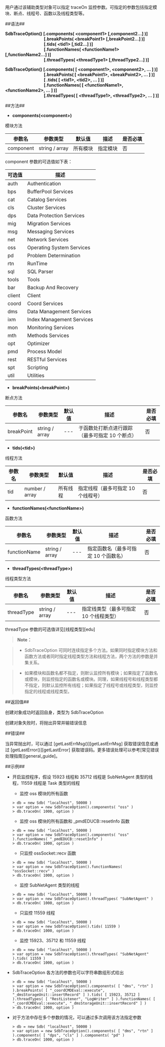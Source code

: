 用户通过该辅助类型对象可以指定 traceOn 监控参数。可指定的参数包括指定模块、断点、线程号、函数以及线程类型等。

##语法##

**SdbTraceOption() [.components( \<component1\> [,component2...] )]
</br>&emsp;&emsp;&emsp;&emsp;&emsp;&emsp;&emsp;&emsp;&emsp;[.breakPoints( \<breakPoint1\> [,breakPoint2...] )]
</br>&emsp;&emsp;&emsp;&emsp;&emsp;&emsp;&emsp;&emsp;&emsp;[.tids( \<tid1\> [,tid2...] )]
</br>&emsp;&emsp;&emsp;&emsp;&emsp;&emsp;&emsp;&emsp;&emsp;[.functionNames( \<functionName1\> [,functionName2...] )]
</br>&emsp;&emsp;&emsp;&emsp;&emsp;&emsp;&emsp;&emsp;&emsp;[.threadTypes( \<threadType1\> [,threadType2...] )]**

**SdbTraceOption() [.components( [ \<component1\>, \<component2\>, ... ] )]
</br>&emsp;&emsp;&emsp;&emsp;&emsp;&emsp;&emsp;&emsp;&emsp;[.breakPoints( [ \<breakPoint1\>, \<breakPoint2\>, ... ] )]
</br>&emsp;&emsp;&emsp;&emsp;&emsp;&emsp;&emsp;&emsp;&emsp;[ .tids( [ \<tid1\>, \<tid2\>, ... ] )]
</br>&emsp;&emsp;&emsp;&emsp;&emsp;&emsp;&emsp;&emsp;&emsp;[.functionNames( [ \<functionName1\>, \<functionName2\>, ... ] )]
</br>&emsp;&emsp;&emsp;&emsp;&emsp;&emsp;&emsp;&emsp;&emsp;[.threadTypes( [ \<threadType1\>,  \<threadType2\>, ... ] )]**

##方法##

- **components(\<component\>)**

 模块方法

 | 参数名       | 参数类型        | 默认值   | 描述     | 是否必填 |
 | ------------ | --------------- | -------- | -------- | -------- |
 | component    | string / array  | 所有模块 | 指定模块 | 否       |

 component 参数的可选值如下表：

 | 可选值 | 描述                      | 
 | ------ | ------------------------- | 
 | auth   | Authentication            | 
 | bps    | BufferPool Services       | 
 | cat    | Catalog Services          | 
 | cls    | Cluster Services          | 
 | dps    | Data Protection Services  | 
 | mig    | Migration Services        | 
 | msg    | Messaging Services        | 
 | net    | Network Services          | 
 | oss    | Operating System Services | 
 | pd     | Problem Determination     | 
 | rtn    | RunTime                   | 
 | sql    | SQL Parser                | 
 | tools  | Tools                     | 
 | bar    | Backup And Recovery       | 
 | client | Client                    | 
 | coord  | Coord Services            | 
 | dms    | Data Management Services  | 
 | ixm    | Index Management Services | 
 | mon    | Monitoring Services       | 
 | mth    | Methods Services          | 
 | opt    | Optimizer                 | 
 | pmd    | Process Model             | 
 | rest   | RESTful Services          | 
 | spt    | Scripting                 | 
 | util   | Utilities                 | 

- **breakPoints(\<breakPoint\>)**

 断点方法

 | 参数名       | 参数类型	      |  默认值   | 描述                    | 是否必填 |
 | ------------ | --------------- | --------- | ----------------------- | -------- |
 | breakPoint   | string / array  | ---       | 于函数处打断点进行跟踪（最多可指定 10 个断点） | 否       |

- **tids(\<tid\>)**

 线程方法

 | 参数名       | 参数类型	     |  默认值  | 描述     | 是否必填 |
 | ------------ | -------------- | -------- | -------- | -------- |
 | tid          | number / array | 所有线程 | 指定线程（最多可指定 10 个线程号） | 否       |

- **functionNames(\<functionName\>)**

 函数方法

 | 参数名       | 参数类型	     |  默认值   | 描述       | 是否必填 |
 | ------------ | -------------- | --------- | ---------- | -------- |
 | functionName | string / array | ---       | 指定函数名（最多可指定 10 个函数名） | 否       |

- **threadTypes(\<threadType\>)**

 线程类型方法

 | 参数名       | 参数类型	     | 默认值   | 描述       | 是否必填 |
 | ------------ | -------------- | -------- | ---------- | -------- |
 | threadType   | string / array | ---      | 指定线类型（最多可指定 10 个线程类型）| 否       |


 threadType 参数的可选值详见[线程类型][edu]

> **Note：**

> * SdbTraceOption 可同时连续指定多个方法。如果同时指定模块方法和函数方法或者同时指定线程类型方法和线程方法，两个方法的参数是并集关系。

> * 如果模块和函数名都不指定，则默认监控所有模块；如果指定了函数名或模块，则监控指定的函数名或模块。同理，如果线程号和线程类型都不指定，则默认监控所有线程；如果指定了线程号或线程类型，则监控指定的线程或线程类型。

##返回值##

创建对象成功时返回自身，类型为 SdbTraceOption

创建对象失败时，将抛出异常并输错误信息

##错误##

当异常抛出时，可以通过 [getLastErrMsg()][getLastErrMsg] 获取错误信息或通过 [getLastError()][getLastError] 获取错误码。更多错误处理可以参考[常见错误处理指南][general_guide]。

##示例##

* 开启监控程序，假设 15923 线程和 35712 线程是 SubNetAgent 类型的线程，11559 线程是 Task 类型的线程

    * 监控 oss 模块的所有函数

     ```lang-javascript
     > db = new Sdb( "localhost", 50000 )
     > var option = new SdbTraceOption().components( "oss" )
     > db.traceOn( 1000, option )
     ```

    * 监控 oss 模块的所有函数和 _pmdEDUCB::resetInfo 函数

     ```lang-javascript
     > db = new Sdb( "localhost", 50000 )
     > var option = new SdbTraceOption().components( "oss" ).functionNames( "_pmdEDUCB::resetInfo" )
     > db.traceOn( 1000, option )
     ```

    * 只监控 ossSocket::recv 函数

     ```lang-javascript
     > db = new Sdb( "localhost", 50000 )
     > var option = new SdbTraceOption().functionNames( "ossSocket::recv" )
     > db.traceOn( 1000, option )
     ```

    * 监控 SubNetAgent 类型的线程
 
     ```lang-javascript
     > db = new Sdb( "localhost", 50000 )
     > var option = new SdbTraceOption().threadTypes( "SubNetAgent" ) 
     > db.traceOn( 1000, option )
     ```

    * 只监控 11559 线程

     ```lang-javascript
     > db = new Sdb( "localhost", 50000 )
     > var option = new SdbTraceOption().tids( 11559 ) 
     > db.traceOn( 1000, option )
     ```

    * 监控 15923、35712 和 11559 线程

     ```lang-javascript
     > db = new Sdb( "localhost", 50000 )
     > var option = new SdbTraceOption().threadTypes( "SubNetAgent" ).tids( 11559 )
     > db.traceOn( 1000, option )
     ```

* SdbTraceOption 各方法的参数也可以字符串数组形式给出

    ```lang-javascript
    > db = new Sdb( "localhost", 50000 )
    > var option = new SdbTraceOption().components( [ "dms", "rtn" ] ).breakPoints( [ "_coordCMDEval::execute", "_dmsStorageUnit::insertRecord" ] ).tids( [ 15923, 35712 ] ).threadTypes( [ "RestListener", "LogWriter" ] ).functionNames( [ "_coordCMDEval::execute", "_dmsStorageUnit::insertRecord" ] )
    > db.traceOn( 1000, option )
    ```

* 对于方法中存在多个参数的情况，可以通过多次调用该方法指定参数

    ```lang-javascript
    > db = new Sdb( "localhost", 50000 )
    > var option = new SdbTraceOption().components( [ "dms", "rtn" ] ).components( [ "dps", "cls" ] ).components( "pd" )
    > db.traceOn( 1000, option )
    ```

[^_^]:
    本文使用的所有引用和链接
[getLastErrMsg]:manual/Manual/Sequoiadb_Command/Global/getLastErrMsg.md
[getLastError]:manual/Manual/Sequoiadb_Command/Global/getLastError.md
[general_guide]:manual/FAQ/faq_sdb.md
[edu]:manual/Distributed_Engine/Architecture/Thread_Model/edu.md

